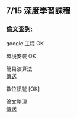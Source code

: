 ## 7/15 深度學習課程
### [倫文查詢:](https://arxiv.org/search/?query=ANN&searchtype=all&source=header)  
google 工程    OK  
  
環境安裝       OK   
  
簡易演算法  
[ 傳送 ](https://github.com/SuWeizhe1124/AI-108-2/tree/master/%E6%BC%94%E7%AE%97%E6%B3%95%20%E5%8F%83%E8%80%83)   
  
數位訊號       [OK]  
   
論文整理  
[ 傳送 ](https://github.com/SuWeizhe1124/AI-108-2/tree/master/%E8%AB%96%E6%96%87)
